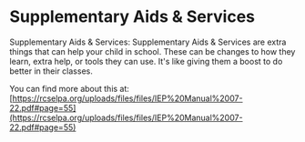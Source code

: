 # Supplementary Aids & Services
Supplementary Aids & Services: Supplementary Aids & Services are extra things that can help your child in school. These can be changes to how they learn, extra help, or tools they can use. It's like giving them a boost to do better in their classes.

You can find more about this at: [https://rcselpa.org/uploads/files/files/IEP%20Manual%2007-22.pdf#page=55](https://rcselpa.org/uploads/files/files/IEP%20Manual%2007-22.pdf#page=55)
